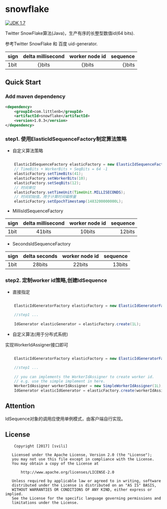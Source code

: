 # snowflake

[![JDK 1.7](https://img.shields.io/badge/JDK-1.7-green.svg "JDK 1.7")]()

Twitter SnowFlake算法(Java)，生产有序的长整型数值id(64 bits).

参考Twitter SnowFlake 和 百度 uid-generator.

| sign | delta millisecond | worker node id  | sequence |
| ---- |:-----------------:|:---------------:| --------:|
| 1bit | {}bits            | {}bits          | {}bits   |

## Quick Start

### Add maven dependency

```xml
<dependency>
    <groupId>com.littlenb</groupId>
    <artifactId>snowflake</artifactId>
    <version>1.0.3</version>
</dependency>
```

### step1. 使用ElasticIdSequenceFactory制定算法策略

+ 自定义算法策略

```Java

    ElasticIdSequenceFactory elasticFactory = new ElasticIdSequenceFactory();
    // TimeBits + WorkerBits + SeqBits = 64 -1
    elasticFactory.setTimeBits(41);
    elasticFactory.setWorkerBits(10);
    elasticFactory.setSeqBits(12);
    // 时间单位
    elasticFactory.setTimeUnit(TimeUnit.MILLISECONDS);
    // 时间初始值，用于计算时间偏移量
    elasticFactory.setEpochTimestamp(1483200000000L);
```

+ MillisIdSequenceFactory

| sign | delta millisecond | worker node id  | sequence |
| ---- |:-----------------:|:---------------:| --------:|
| 1bit | 41bits            | 10bits          | 12bits   |

+ SecondsIdSequenceFactory

| sign | delta seconds     | worker node id  | sequence |
| ---- |:-----------------:|:---------------:| --------:|
| 1bit | 28bits            | 22bits          | 13bits   |

### step2. 定制worker id策略,创建IdSequence

+ 直接指定

```Java

    ElasticIdGeneratorFactory elasticFactory = new ElasticIdGeneratorFactory();

    //step1 ...
    
    IdGenerator elasticGenerator = elasticFactory.create(1L);
```

+ 自定义算法(用于分布式系统)

实现WorkerIdAssigner接口即可

```Java

    ElasticIdGeneratorFactory elasticFactory = new ElasticIdGeneratorFactory();

    //step1 ...
    
    // you can implements the WorkerIdAssigner to create worker id.
    // e.g. use the simple implement in here.
    WorkerIdAssigner workerIdAssigner = new SimpleWorkerIdAssigner(1L);
    IdGenerator elasticIdGenerator = elasticFactory.create(workerIdAssigner);
```

## Attention

IdSequence对象的调用应使用单例模式，由客户端自行实现。

## License

```text
    Copyright [2017] [svili]

   Licensed under the Apache License, Version 2.0 (the "License");
   you may not use this file except in compliance with the License.
   You may obtain a copy of the License at

       http://www.apache.org/licenses/LICENSE-2.0

   Unless required by applicable law or agreed to in writing, software
   distributed under the License is distributed on an "AS IS" BASIS,
   WITHOUT WARRANTIES OR CONDITIONS OF ANY KIND, either express or implied.
   See the License for the specific language governing permissions and
   limitations under the License.
```

